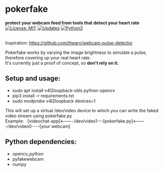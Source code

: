 # pokerfake
<p>
  <b>protect your webcam feed from tools that detect your heart rate</b><br>
  <a href="https://opensource.org/licenses/MIT"><img alt="License: MIT" src="https://img.shields.io/badge/License-MIT-yellow.svg"></a>
  <a href="https://pyup.io/repos/github/mzollin/pokerfake"><img alt="Updates" src="https://pyup.io/repos/github/mzollin/pokerfake/shield.svg"></a>
  <a href="https://pyup.io/repos/github/mzollin/pokerfake"><img alt="Python3" src="https://pyup.io/repos/github/mzollin/pokerfake/python-3-shield.svg"></a><br><br>
<p>

Inspiration: https://github.com/thearn/webcam-pulse-detector

Pokerfake works by varying the image brightness to simulate a pulse, therefore covering up your real heart rate.<br>
It's currently just a proof of concept, so **don't rely on it.**

## Setup and usage:
- sudo apt install v4l2loopback-utils python-opencv
- pip3 install -r requirements.txt
- sudo modprobe v4l2loopback devices=1

This will set up a virtual /dev/video device to which you can write the faked video stream using pokerfake.py<br>
Example: &nbsp; [videochat-app]<----/dev/video1---[pokerfake.py]<----/dev/video0----[your webcam]

## Python dependencies:
- opencv_python
- pyfakewebcam
- numpy
